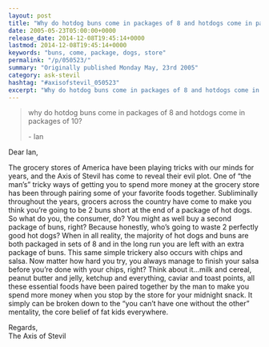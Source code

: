 ```yaml
---
layout: post
title: "Why do hotdog buns come in packages of 8 and hotdogs come in packages of 10?"
date: 2005-05-23T05:00:00+0000
release_date: 2014-12-08T19:45:14+0000
lastmod: 2014-12-08T19:45:14+0000
keywords: "buns, come, package, dogs, store"
permalink: "/p/050523/"
summary: "Originally published Monday May, 23rd 2005"
category: ask-stevil
hashtag: "#axisofstevil_050523"
excerpt: "Why do hotdog buns come in packages of 8 and hotdogs come in packages of 10? and other great questions from Monday May, 23rd 2005"
---
```


> why do hotdog buns come in packages of 8 and hotdogs come in packages of 10?
> 
> \- Ian

Dear Ian,

The grocery stores of America have been playing tricks with our minds for years, and the Axis of Stevil has come to reveal their evil plot. One of “the man’s” tricky ways of getting you to spend more money at the grocery store has been through pairing some of your favorite foods together. Subliminally throughout the years, grocers across the country have come to make you think you’re going to be 2 buns short at the end of a package of hot dogs. So what do you, the consumer, do? You might as well buy a second package of buns, right? Because honestly, who’s going to waste 2 perfectly good hot dogs? When in all reality, the majority of hot dogs and buns are both packaged in sets of 8 and in the long run you are left with an extra package of buns. This same simple trickery also occurs with chips and salsa. Now matter how hard you try, you always manage to finish your salsa before you’re done with your chips, right? Think about it…milk and cereal, peanut butter and jelly, ketchup and everything, caviar and toast points, all these essential foods have been paired together by the man to make you spend more money when you stop by the store for your midnight snack. It simply can be broken down to the “you can’t have one without the other” mentality, the core belief of fat kids everywhere.

Regards,  
The Axis of Stevil

